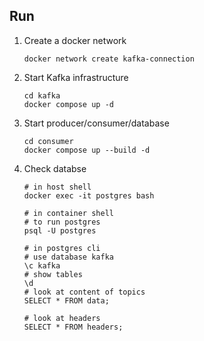 ## Run
1. Create a docker network
    ```shell
    docker network create kafka-connection
    ```

2. Start Kafka infrastructure
    ```shell
    cd kafka
    docker compose up -d
    ```

3. Start producer/consumer/database
    ```shell
    cd consumer
    docker compose up --build -d
    ```

4. Check databse
    ```shell
    # in host shell
    docker exec -it postgres bash
    ```
    ```shell
    # in container shell
    # to run postgres
    psql -U postgres
    ```
    ```shell
    # in postgres cli
    # use database kafka
    \c kafka
    # show tables
    \d
    # look at content of topics
    SELECT * FROM data;

    # look at headers
    SELECT * FROM headers;
    ```
